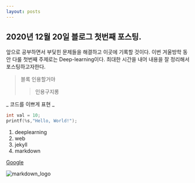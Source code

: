 ```yaml
---
layout: posts
---
```

2020년 12월 20일 블로그 첫번째 포스팅.
---
앞으로 공부하면서 부딫힌 문제들을 해결하고 이곳에 기록할 것이다.
이번 겨울방학 동안 다룰 첫번째 주제로는 Deep-learning이다. 최대한 시간을 내어 내용을 잘 정리해서 포스팅하고자한다.

> 블록 인용할거야
>> 인용구지롱

\_ 코드를 이쁘게 표현 \_
``` c
int val = 10;
printf(%s,"Hello, World!");
```

1. deeplearning
2. web
3. jekyll
4. markdown


[Google](http://www.google.co.kr“구글”)

![markdown_logo](https://raw.github.com/dcurtis/markdown-mark/master/png/208x128.png)
